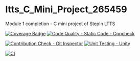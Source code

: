 # ltts_C_Mini_Project_265459
Module 1 completion - C mini project of StepIn LTTS




[![Coverage Badge](https://img.shields.io/badge/Coverage-96.11-brightgreen)]()
[![Code Quality - Static Code - Cppcheck](https://github.com/geek-gopi/C_Mini_Project_265459/actions/workflows/cppcheck.yml/badge.svg)](https://github.com/geek-gopi/C_Mini_Project_265459/actions/workflows/cppcheck.yml)

[![Contribution Check - Git Inspector](https://github.com/geek-gopi/C_Mini_Project_265459/actions/workflows/gitinspector.yml/badge.svg)](https://github.com/geek-gopi/C_Mini_Project_265459/actions/workflows/gitinspector.yml)
[![Unit Testing - Unity](https://github.com/geek-gopi/C_Mini_Project_265459/actions/workflows/unity.yml/badge.svg)](https://github.com/geek-gopi/C_Mini_Project_265459/actions/workflows/unity.yml)



[![CI](https://github.com/geek-gopi/C_Mini_Project_265459/actions/workflows/main.yml/badge.svg)](https://github.com/geek-gopi/C_Mini_Project_265459/actions/workflows/main.yml)
